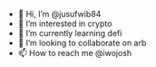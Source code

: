 - 👋 Hi, I’m @jusufwib84
- 👀 I’m interested in crypto
- 🌱 I’m currently learning defi
- 💞️ I’m looking to collaborate on arb
- 📫 How to reach me @iwojosh

<!---
jusufwib84/jusufwib84 is a ✨ special ✨ repository because its `README.md` (this file) appears on your GitHub profile.
You can click the Preview link to take a look at your changes.
--->

